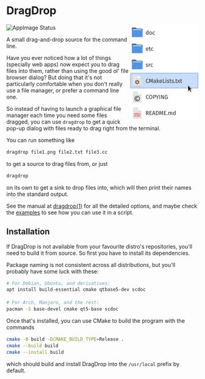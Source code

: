 # DragDrop

<img src="doc/screenshots/source.png" width="180" align="right">

![AppImage Status](https://github.com/fernzi/dragdrop/actions/workflows/appimage.yml/badge.svg)

A small drag-and-drop source for the command line.

Have you ever noticed how a lot of things
(specially web apps) now expect you to drag files into them,
rather than using the good ol' file browser dialog?
But doing that it's not particularly comfortable
when you don't really use a file manager,
or prefer a command line one.

So instead of having to launch a graphical file manager
each time you need some files dragged,
you can use `dragdrop` to get a quick pop-up
dialog with files ready to drag right from the terminal.

You can run something like

```sh
dragdrop file1.png file2.txt file3.cc
```

to get a source to drag files from, or just

```sh
dragdrop
```

on its own to get a sink to drop files into,
which will then print their names into the standard output.

See the manual at [dragdrop(1)](doc/man/dragdrop.1.scd)
for all the detailed options,
and maybe check the [examples](doc/examples)
to see how you can use it in a script.

## Installation

If DragDrop is not available
from your favourite distro's repositories,
you'll need to build it from source.
So first you have to install its dependencies.

Package naming is not consistent across all distributions,
but you'll probably have some luck with these:

```sh
# For Debian, Ubuntu, and derivatives:
apt install build-essential cmake qtbase5-dev scdoc

# For Arch, Manjaro, and the rest:
pacman -S base-devel cmake qt5-base scdoc
```

Once that's installed,
you can use CMake to build the program with the commands

```sh
cmake -B build -DCMAKE_BUILD_TYPE=Release .
cmake --build build
cmake --install build
```

which should build and install DragDrop
into the `/usr/local` prefix by default.
